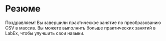 # Резюме

Поздравляем! Вы завершили практическое занятие по преобразованию CSV в массив. Вы можете выполнить больше практических занятий в LabEx, чтобы улучшить свои навыки.
